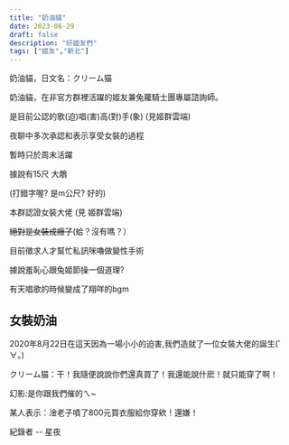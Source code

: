 ```yaml
---
title: "奶油貓"
date: 2023-06-29
draft: false
description: "好姬友們"
tags: ["姬友","新北"]
---
```


奶油貓，日文名：クリーム猫

奶油貓，在非官方群裡活躍的姬友兼兔蘿騎士團專屬諮詢師。

是目前公認的歌(迫)唱(害)高(對)手(象) (見姬群雲端)

夜聊中多次承認和表示享受女裝的過程

暫時只於周末活躍

據說有15尺 大鵰

(打錯字喔? 是m公尺? 好的)

本群認證女裝大佬 (見 姬群雲端)

~~絕對是女裝成癮了~~(蛤？沒有嗎？）


目前徵求人才幫忙私訊咪嚕做變性手術

據說羞恥心跟兔姬節操一個道理?

有天唱歌的時候變成了翔咩的bgm

## 女裝奶油

2020年8月22日在這天因為一場小小的迫害,我們造就了一位女裝大佬的誕生(゜∀。)

クリーム猫：干！我隨便說說你們還真買了！我還能說什麽！就只能穿了啊！

幻影:是你跟我們催的ㄟ~

某人表示：淦老子噴了800元買衣服給你穿欸！還嫌！

紀錄者 -- 星夜